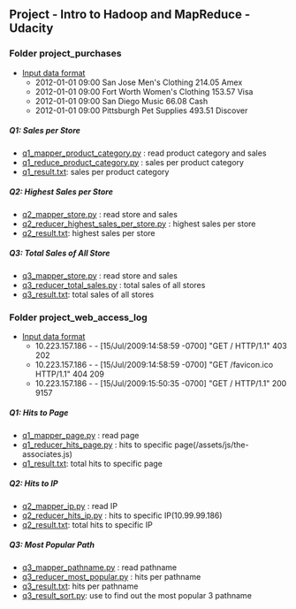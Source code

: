 ## Project - Intro to Hadoop and MapReduce - Udacity

### Folder project_purchases
- [Input data format](https://github.com/linxinzhe/intro_to_hadoop_and_map_reduce/blob/master/project_puchases/sample_purchases.txt)
    - 2012-01-01	09:00	San Jose	Men's Clothing	214.05	Amex
    - 2012-01-01	09:00	Fort Worth	Women's Clothing	153.57	Visa
    - 2012-01-01	09:00	San Diego	Music	66.08	Cash
    - 2012-01-01	09:00	Pittsburgh	Pet Supplies	493.51	Discover

##### Q1: Sales per Store
- [q1_mapper_product_category.py](https://github.com/linxinzhe/intro_to_hadoop_and_map_reduce/blob/master/project_puchases/q1_mapper_product_category.py) : read product category and sales 
- [q1_reduce_product_category.py](https://github.com/linxinzhe/intro_to_hadoop_and_map_reduce/blob/master/project_puchases/q1_reducer_sales_per_product_category.py) : sales per product category
- [q1_result.txt](https://github.com/linxinzhe/intro_to_hadoop_and_map_reduce/blob/master/project_puchases/q1_result.txt): sales per product category

##### Q2: Highest Sales per Store
- [q2_mapper_store.py](https://github.com/linxinzhe/intro_to_hadoop_and_map_reduce/blob/master/project_puchases/q2_mapper_store.py) : read store and sales 
- [q2_reducer_highest_sales_per_store.py](https://github.com/linxinzhe/intro_to_hadoop_and_map_reduce/blob/master/project_puchases/q2_reducer_highest_sales_per_store.py) : highest sales per store
- [q2_result.txt](https://github.com/linxinzhe/intro_to_hadoop_and_map_reduce/blob/master/project_puchases/q2_result.txt): highest sales per store

##### Q3: Total Sales of All Store
- [q3_mapper_store.py](https://github.com/linxinzhe/intro_to_hadoop_and_map_reduce/blob/master/project_puchases/q3_mapper_store.py) : read store and sales 
- [q3_reducer_total_sales.py](https://github.com/linxinzhe/intro_to_hadoop_and_map_reduce/blob/master/project_puchases/q3_reducer_total_sales.py) : total sales of all stores
- [q3_result.txt](https://github.com/linxinzhe/intro_to_hadoop_and_map_reduce/blob/master/project_puchases/q3_result.txt): total sales of all stores

### Folder project_web_access_log
- [Input data format](https://github.com/linxinzhe/intro_to_hadoop_and_map_reduce/blob/master/project_web_access_log/sample_access.txt)
    - 10.223.157.186 - - [15/Jul/2009:14:58:59 -0700] "GET / HTTP/1.1" 403 202
    - 10.223.157.186 - - [15/Jul/2009:14:58:59 -0700] "GET /favicon.ico HTTP/1.1" 404 209
    - 10.223.157.186 - - [15/Jul/2009:15:50:35 -0700] "GET / HTTP/1.1" 200 9157

##### Q1: Hits to Page
- [q1_mapper_page.py](https://github.com/linxinzhe/intro_to_hadoop_and_map_reduce/blob/master/project_web_access_log/q1_mapper_page.py) : read page
- [q1_reducer_hits_page.py](https://github.com/linxinzhe/intro_to_hadoop_and_map_reduce/blob/master/project_web_access_log/q1_reducer_hits_page.py) : hits to specific page(/assets/js/the-associates.js)
- [q1_result.txt](https://github.com/linxinzhe/intro_to_hadoop_and_map_reduce/blob/master/project_web_access_log/q1_result.txt): total hits to specific page

##### Q2: Hits to IP
- [q2_mapper_ip.py](https://github.com/linxinzhe/intro_to_hadoop_and_map_reduce/blob/master/project_web_access_log/q2_mapper_ip.py) : read IP
- [q2_reducer_hits_ip.py](https://github.com/linxinzhe/intro_to_hadoop_and_map_reduce/blob/master/project_web_access_log/q2_reducer_hits_ip.py) : hits to specific IP(10.99.99.186)
- [q2_result.txt](https://github.com/linxinzhe/intro_to_hadoop_and_map_reduce/blob/master/project_web_access_log/q2_result.txt): total hits to specific IP

##### Q3: Most Popular Path
- [q3_mapper_pathname.py](https://github.com/linxinzhe/intro_to_hadoop_and_map_reduce/blob/master/project_web_access_log/q3_mapper_pathname.py) : read pathname
- [q3_reducer_most_popular.py](https://github.com/linxinzhe/intro_to_hadoop_and_map_reduce/blob/master/project_web_access_log/q3_reducer_most_popular.py) : hits per pathname
- [q3_result.txt](https://github.com/linxinzhe/intro_to_hadoop_and_map_reduce/blob/master/project_web_access_log/q3_result.txt): hits per pathname
- [q3_result_sort.py](https://github.com/linxinzhe/intro_to_hadoop_and_map_reduce/blob/master/project_web_access_log/q3_result_sort.py): use to find out the most popular 3 pathname